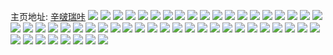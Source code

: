 主页地址: [辛啵瑞咔](https://weibo.com/u/5018755748) 
![](https://wx4.sinaimg.cn/mw2000/005tEbDmly1h9knnfxh2mj30vc0vctgr.jpg) 
![](https://wx4.sinaimg.cn/mw2000/005tEbDmly1h9d4q4nr5ej30n00e9q68.jpg) 
![](https://wx4.sinaimg.cn/mw2000/005tEbDmly1h8n5pl03kij30ix1030ue.jpg) 
![](https://wx4.sinaimg.cn/mw2000/005tEbDmly1h6jvzn777ej30d70ik409.jpg) 
![](https://wx4.sinaimg.cn/mw2000/005tEbDmly1h61f1x7yymj30u00u0gmh.jpg) 
![](https://wx4.sinaimg.cn/mw2000/005tEbDmly1h61f1xtgy6j30u00u0dh5.jpg) 
![](https://wx4.sinaimg.cn/mw2000/005tEbDmly1h5utjel4psj30u0140th1.jpg) 
![](https://wx4.sinaimg.cn/mw2000/005tEbDmly1h5utjarx19j30u01hcwlf.jpg) 
![](https://wx4.sinaimg.cn/mw2000/005tEbDmly1h5utl7bguej30u00u0afl.jpg) 
![](https://wx4.sinaimg.cn/mw2000/005tEbDmly1h5utjbqalej30u01hcn57.jpg) 
![](https://wx4.sinaimg.cn/mw2000/005tEbDmly1h5elpjr1aaj30u00u0q8w.jpg) 
![](https://wx4.sinaimg.cn/mw2000/005tEbDmly1h5elpl5y16j30el0dt0tr.jpg) 
![](https://wx4.sinaimg.cn/mw2000/005tEbDmly1h5elpmyv9yj30u00u079o.jpg) 
![](https://wx4.sinaimg.cn/mw2000/005tEbDmly1h5elpmekshj30u01hc7ch.jpg) 
![](https://wx4.sinaimg.cn/mw2000/005tEbDmly1h5elpriv2tj30u0140afy.jpg) 
![](https://wx4.sinaimg.cn/mw2000/005tEbDmly1h5elps505ej30u01hcn7r.jpg) 
![](https://wx4.sinaimg.cn/mw2000/005tEbDmly1h5elpqdvokj30u0141dt7.jpg) 
![](https://wx4.sinaimg.cn/mw2000/005tEbDmly1h5elpspas6j30n01dswhu.jpg) 
![](https://wx4.sinaimg.cn/mw2000/005tEbDmly1h5elpx0wlbj30u0141wl7.jpg) 
![](https://wx4.sinaimg.cn/mw2000/005tEbDmly1h59xqbkyjaj30u01sywje.jpg) 
![](https://wx4.sinaimg.cn/mw2000/005tEbDmly1h59xqcdbhdj30u01t0wjv.jpg) 
![](https://wx4.sinaimg.cn/mw2000/005tEbDmly1h59xqcwh9zj30u00xgq5x.jpg) 
![](https://wx4.sinaimg.cn/mw2000/005tEbDmly1h59xqd9ocqj30u00vu75z.jpg) 
![](https://wx4.sinaimg.cn/mw2000/005tEbDmly1h59xq7t5wej30u01sy42n.jpg) 
![](https://wx4.sinaimg.cn/mw2000/005tEbDmly1h59xqdlbe3j30u00w376e.jpg) 
![](https://wx4.sinaimg.cn/mw2000/005tEbDmly1h59xqe4c32j30u00v6acv.jpg) 
![](https://wx4.sinaimg.cn/mw2000/005tEbDmly1h59xqf5d57j30u01sygpg.jpg) 
![](https://wx4.sinaimg.cn/mw2000/005tEbDmly1h59xqhq1ptj30u01sygp2.jpg) 
![](https://wx4.sinaimg.cn/mw2000/005tEbDmly1h3v1xn8psej30u00u00zz.jpg) 
![](https://wx4.sinaimg.cn/mw2000/005tEbDmly1h0c44bp0m0j30u00u00x8.jpg) 
![](https://wx4.sinaimg.cn/mw2000/005tEbDmly1gyloygdw6bj30wk0u0110.jpg) 
![](https://wx4.sinaimg.cn/mw2000/005tEbDmly1gx8jdiol2kj30u0140ahw.jpg) 
![](https://wx4.sinaimg.cn/mw2000/005tEbDmly1gv1bmt08ydj60u02nu7ef02.jpg) 
![](https://wx4.sinaimg.cn/mw2000/005tEbDmly1gv1bmtm0cnj30u01r7gtc.jpg) 
![](https://wx4.sinaimg.cn/mw2000/005tEbDmly1gv1bmu1moij30u00u043z.jpg) 
![](https://wx4.sinaimg.cn/mw2000/005tEbDmly1gv1bmuieo8j60u00u0qam02.jpg) 
![](https://wx4.sinaimg.cn/mw2000/005tEbDmly1gtu9ggtvx9j62c03407wj02.jpg) 
![](https://wx4.sinaimg.cn/mw2000/005tEbDmgy1gt8iv5xnrcj30u00u0qao.jpg) 
![](https://wx4.sinaimg.cn/mw2000/005tEbDmgy1gt8iv6zmcoj30u00u0103.jpg) 
![](https://wx4.sinaimg.cn/mw2000/005tEbDmgy1gt8iv845v7j30u00u0dox.jpg) 
![](https://wx4.sinaimg.cn/mw2000/005tEbDmly1gsnty6pvg8j31o02804ph.jpg) 
![](https://wx4.sinaimg.cn/mw2000/005tEbDmly1gsntyggta3j62c0340b2902.jpg) 
![](https://wx4.sinaimg.cn/mw2000/005tEbDmly1gsntyobi5hj32c03401ky.jpg) 
![](https://wx4.sinaimg.cn/mw2000/005tEbDmly1gson4taosrj32c0340hdv.jpg) 
![](https://wx4.sinaimg.cn/mw2000/005tEbDmly1gson4xuz7sj31o0280npd.jpg) 
![](https://wx4.sinaimg.cn/mw2000/005tEbDmly1gsnty5kmt4j31400u0qek.jpg) 
![](https://wx4.sinaimg.cn/mw2000/005tEbDmly1gr38o5hb9rj30u0140jzp.jpg) 
![](https://wx4.sinaimg.cn/mw2000/005tEbDmly1gr38o3e3b4j30u0141tj8.jpg) 
![](https://wx4.sinaimg.cn/mw2000/005tEbDmly1gr38o8hf21j30u0140dr1.jpg) 
![](https://wx4.sinaimg.cn/mw2000/005tEbDmly1gr38oa33x5j30u0140n4n.jpg) 
![](https://wx4.sinaimg.cn/mw2000/005tEbDmly1gr38oejz82j30u014016b.jpg) 
![](https://wx4.sinaimg.cn/mw2000/005tEbDmly1gr38ofmessj30u0140n4n.jpg) 
